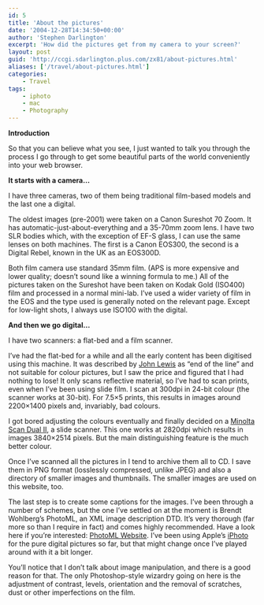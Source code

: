 ```yaml
---
id: 5
title: 'About the pictures'
date: '2004-12-28T14:34:50+00:00'
author: 'Stephen Darlington'
excerpt: 'How did the pictures get from my camera to your screen?'
layout: post
guid: 'http://ccgi.sdarlington.plus.com/zx81/about-pictures.html'
aliases: ['/travel/about-pictures.html']
categories:
    - Travel
tags:
    - iphoto
    - mac
    - Photography
---
```


**Introduction**

So that you can believe what you see, I just wanted to talk you through the process I go through to get some beautiful parts of the world conveniently into your web browser.

**It starts with a camera…**

I have three cameras, two of them being traditional film-based models and the last one a digital.

The oldest images (pre-2001) were taken on a Canon Sureshot 70 Zoom. It has automatic-just-about-everything and a 35-70mm zoom lens. I have two SLR bodies which, with the exception of EF-S glass, I can use the same lenses on both machines. The first is a Canon EOS300, the second is a Digital Rebel, known in the UK as an EOS300D.

Both film camera use standard 35mm film. (APS is more expensive and lower quality; doesn’t sound like a winning formula to me.) All of the pictures taken on the Sureshot have been taken on Kodak Gold (ISO400) film and processed in a normal mini-lab. I’ve used a wider variety of film in the EOS and the type used is generally noted on the relevant page. Except for low-light shots, I always use ISO100 with the digital.

**And then we go digital…**

I have two scanners: a flat-bed and a film scanner.

I’ve had the flat-bed for a while and all the early content has been digitised using this machine. It was described by [John Lewis](http://www.johnlewis.com "John Lewis") as “end of the line” and not suitable for colour pictures, but I saw the price and figured that I had nothing to lose! It only scans reflective material, so I’ve had to scan prints, even when I’ve been using slide film. I scan at 300dpi in 24-bit colour (the scanner works at 30-bit). For 7.5×5 prints, this results in images around 2200×1400 pixels and, invariably, bad colours.

I got bored adjusting the colours eventually and finally decided on a [Minolta Scan Dual II](/computing/opinion/dualscanii.html "Minolta Dual Scan II Review"), a slide scanner. This one works at 2820dpi which results in images 3840×2514 pixels. But the main distinguishing feature is the much better colour.

Once I’ve scanned all the pictures in I tend to archive them all to CD. I save them in PNG format (losslessly compressed, unlike JPEG) and also a directory of smaller images and thumbnails. The smaller images are used on this website, too.

The last step is to create some captions for the images. I’ve been through a number of schemes, but the one I’ve settled on at the moment is Brendt Wohlberg’s PhotoML, an XML image description DTD. It’s very thorough (far more so than I require in fact) and comes highly recommended. Have a look here if you’re interested: [PhotoML Website](http://www.wohlberg.net/public/software/photo/photoml/ "PhotoML Website"). I’ve been using Apple’s [iPhoto](http://www.apple.com/uk/iphoto/ "Apple iPhoto") for the pure digital pictures so far, but that might change once I’ve played around with it a bit longer.

You’ll notice that I don’t talk about image manipulation, and there is a good reason for that. The only Photoshop-style wizardry going on here is the adjustment of contrast, levels, orientation and the removal of scratches, dust or other imperfections on the film.